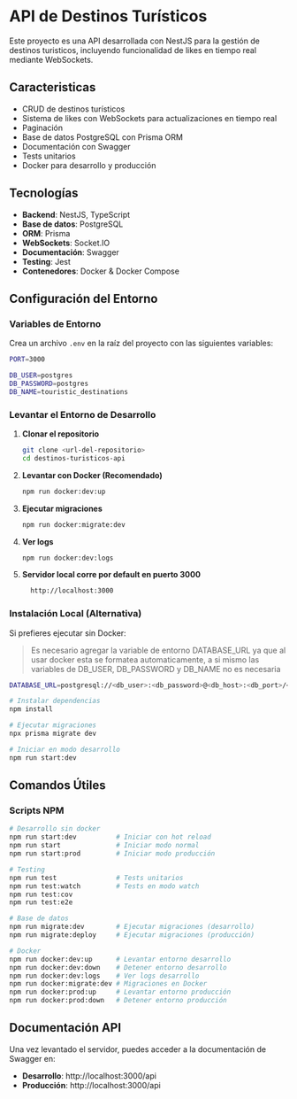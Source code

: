 # API de Destinos Turísticos

Este proyecto es una API desarrollada con NestJS para la gestión de destinos turisticos, incluyendo funcionalidad de likes en tiempo real mediante WebSockets.

## Caracteristicas

- CRUD de destinos turísticos
- Sistema de likes con WebSockets para actualizaciones en tiempo real
- Paginación
- Base de datos PostgreSQL con Prisma ORM
- Documentación con Swagger
- Tests unitarios
- Docker para desarrollo y producción

## Tecnologías

- **Backend**: NestJS, TypeScript
- **Base de datos**: PostgreSQL
- **ORM**: Prisma
- **WebSockets**: Socket.IO
- **Documentación**: Swagger
- **Testing**: Jest
- **Contenedores**: Docker & Docker Compose

## Configuración del Entorno

### Variables de Entorno

Crea un archivo `.env` en la raíz del proyecto con las siguientes variables:

```bash
PORT=3000

DB_USER=postgres
DB_PASSWORD=postgres
DB_NAME=touristic_destinations
```

### Levantar el Entorno de Desarrollo

1. **Clonar el repositorio**

   ```bash
   git clone <url-del-repositorio>
   cd destinos-turisticos-api
   ```

2. **Levantar con Docker (Recomendado)**

   ```bash
   npm run docker:dev:up
   ```

3. **Ejecutar migraciones**

   ```bash
   npm run docker:migrate:dev
   ```

4. **Ver logs**

   ```bash
   npm run docker:dev:logs
   ```

5. **Servidor local corre por default en puerto 3000**

   ```bash
     http://localhost:3000
   ```

### Instalación Local (Alternativa)

Si prefieres ejecutar sin Docker:

> Es necesario agregar la variable de entorno DATABASE_URL ya que al usar docker esta se formatea automaticamente, a si mismo las variables de DB_USER, DB_PASSWORD y DB_NAME no es necesaria

```bash
DATABASE_URL=postgresql://<db_user>:<db_password>@<db_host>:<db_port>/<db_name>
```

```bash
# Instalar dependencias
npm install

# Ejecutar migraciones
npx prisma migrate dev

# Iniciar en modo desarrollo
npm run start:dev
```

## Comandos Útiles

### Scripts NPM

```bash
# Desarrollo sin docker
npm run start:dev          # Iniciar con hot reload
npm run start              # Iniciar modo normal
npm run start:prod         # Iniciar modo producción

# Testing
npm run test               # Tests unitarios
npm run test:watch         # Tests en modo watch
npm run test:cov
npm run test:e2e

# Base de datos
npm run migrate:dev        # Ejecutar migraciones (desarrollo)
npm run migrate:deploy     # Ejecutar migraciones (producción)

# Docker
npm run docker:dev:up      # Levantar entorno desarrollo
npm run docker:dev:down    # Detener entorno desarrollo
npm run docker:dev:logs    # Ver logs desarrollo
npm run docker:migrate:dev # Migraciones en Docker
npm run docker:prod:up     # Levantar entorno producción
npm run docker:prod:down   # Detener entorno producción
```

## Documentación API

Una vez levantado el servidor, puedes acceder a la documentación de Swagger en:

- **Desarrollo**: http://localhost:3000/api
- **Producción**: http://localhost:3000/api
